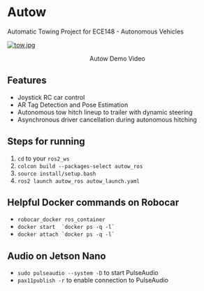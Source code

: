 # Autow

Automatic Towing Project for ECE148 - Autonomous Vehicles

[![tow.jpg](https://lh3.googleusercontent.com/ETM5nEdAuAPoGptogoDfgaenrlEyppe_SOuuu8noqBOiiAg38JaPkK7FJOQbmcTWUQcz_k8Oiygi9rJC3J5B162V2X2V-AnOIJCrNhd43orNk5mG9inGdFcmefWZK0gGHl2EkfREPboFY4oDCO2aYbZbv1Mlg80dhlfARRCrXyB8pXBNj9gsPxlCetLIlfAeORHmw0AcK3trFkH6JEfDNI63wjzGivzUV39nY97w52a06E9iAE9VmUp9aUxxmd_b2NH2M-A10rjM7EXSKLnjSJpLq8Qxj0HrPWxjVYOKHRDlCg5KycvBOqkY9VWr_T5o_AhDPcOCwj6F3lNzzm2yjNF6z9wNRELbE8c4USmZdGjYM8aQnwyIXMbQfgGsyU--AiKElGRS1zAhT0PNj9FWozDvDpwsGDFhHxOlsac_kK7pN864eTFoK5ZK-HDAutKRm9YrZGRQwQ16XOHWd2ksiGHmrOaeRCObQt8khzZH2J65_WVCT42XMRn_DCoNuaOkHC_XqD8Kev0lvubKffwE-6NXZE-HwIPV3IzBBtaNmADNL7jWhPwChmdVCRD9PeH2n7hjDVdZQjzox6SZCAB_PG73CbsGkDtXTp6K9uxk3gnuvyNh-1SSoexMd2ubRTCS7bCbXQs1-OuhbAlDs5rhrG7G3jZ5Lq5QN8m-kD3qw-psBV0uTyemW9qEB8Mcu863T05sF0Ei-3JYCuwVWUODId0TUoyCApIPn8Y3ciHbdXBjqEWufL5Sqr0_YCU9_YwjF2hxq744mBxeY5NSS2XtuV0YflVN4-bgI8csDoDm2uUGurpRIHjvPEBtQze3taeYMIYQqq256bp4y6xISDF2L8AH6ksTOStezwp3T8SokizGbKssfJpl0GhwgUYnqW4vZPygXGjp9PHgCE_H0JI6hOSFa1VnnC_jJNZgtgUfO_z3OPIGiL15N1_QZCYs0GJ0S6YWevzA58BJX9ZYWgmb4liD9-DzpTe1lrYFirj9WO6c7TGINuekGVE2=w1848-h835-no?authuser=0)](https://www.youtube.com/watch?v=caYrD2hRw2U)

<p style="text-align:center"> Autow Demo Video </p>

## Features

- Joystick RC car control
- AR Tag Detection and Pose Estimation
- Autonomous tow hitch lineup to trailer with dynamic steering
- Asynchronous driver cancellation during autonomous hitching

## Steps for running

1. `cd` to your `ros2_ws`
2. `colcon build --packages-select autow_ros`
3. `source install/setup.bash`
4. `ros2 launch autow_ros autow_launch.yaml`

## Helpful Docker commands on Robocar

- `robocar_docker ros_container`
- `` docker start  `docker ps -q -l`  ``
- `` docker attach `docker ps -q -l`  ``

## Audio on Jetson Nano

- `sudo pulseaudio --system -D` to start PulseAudio
- `pax11publish -r` to enable connection to PulseAudio
